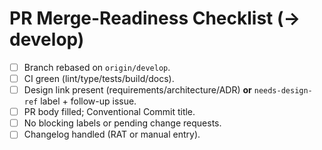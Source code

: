 # PR Merge-Readiness Checklist (→ develop)
- [ ] Branch rebased on `origin/develop`.
- [ ] CI green (lint/type/tests/build/docs).
- [ ] Design link present (requirements/architecture/ADR) **or** `needs-design-ref` label + follow-up issue.
- [ ] PR body filled; Conventional Commit title.
- [ ] No blocking labels or pending change requests.
- [ ] Changelog handled (RAT or manual entry).

